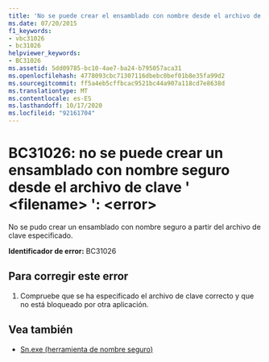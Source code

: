 ```yaml
---
title: 'No se puede crear el ensamblado con nombre desde el archivo de clave <filename>: <error>'
ms.date: 07/20/2015
f1_keywords:
- vbc31026
- bc31026
helpviewer_keywords:
- BC31026
ms.assetid: 5dd09785-bc10-4ae7-ba24-b795057aca31
ms.openlocfilehash: 4778093cbc71307116dbebc0bef01b8e35fa99d2
ms.sourcegitcommit: ff5a4eb5cffbcac9521bc44a907a118cd7e8638d
ms.translationtype: MT
ms.contentlocale: es-ES
ms.lasthandoff: 10/17/2020
ms.locfileid: "92161704"
---
```

# <a name="bc31026-unable-to-create-strong-named-assembly-from-key-file-filename-error"></a>BC31026: no se puede crear un ensamblado con nombre seguro desde el archivo de clave ' \<filename> ': \<error>

No se pudo crear un ensamblado con nombre seguro a partir del archivo de clave especificado.

 **Identificador de error:** BC31026

## <a name="to-correct-this-error"></a>Para corregir este error

1. Compruebe que se ha especificado el archivo de clave correcto y que no está bloqueado por otra aplicación.

## <a name="see-also"></a>Vea también

- [Sn.exe (herramienta de nombre seguro)](../../../framework/tools/sn-exe-strong-name-tool.md)
